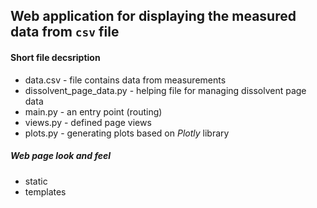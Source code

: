 ## Web application for displaying the measured data from `csv` file

#### Short file decsription
* data.csv - file contains data from measurements
* dissolvent_page_data.py - helping file for managing dissolvent page data 
* main.py - an entry point (routing)
* views.py - defined page views
* plots.py - generating plots based on _Plotly_ library

##### Web page look and feel
* static
* templates
